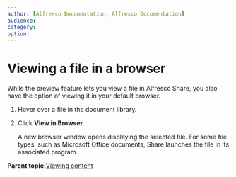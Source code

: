 ```yaml
---
author: [Alfresco Documentation, Alfresco Documentation]
audience: 
category: 
option: 
---
```


# Viewing a file in a browser

While the preview feature lets you view a file in Alfresco Share, you also have the option of viewing it in your default browser.

1.  Hover over a file in the document library.

2.  Click **View in Browser**.

    A new browser window opens displaying the selected file. For some file types, such as Microsoft Office documents, Share launches the file in its associated program.


**Parent topic:**[Viewing content](../concepts/library-folder-intro.md)

